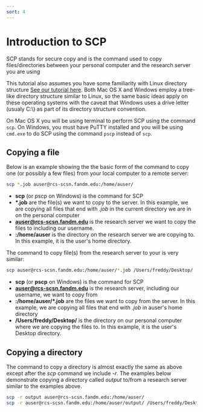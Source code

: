 ```yaml
---
sort: 4
---
```


# Introduction to SCP

SCP stands for secure copy and is the command used to copy files/directories between your personal computer and the research server you are using

This tutorial also assumes you have some familiarity with Linux directory structure [See our tutorial here](../linux/02_00_directory_intro.md).
Both Mac OS X and Windows employ a tree-like directory structure similar to Linux, so the same basic ideas apply on these operating systems with the caveat that
Windows uses a drive letter (usualy C:\\) as part of its directory structure convention.

On Mac OS X you will be using terminal to perform SCP using the command `scp`.  On Windows, you must have PuTTY installed and you will be using `cmd.exe` to do SCP using the command 
`pscp` instead of `scp`.

## Copying a file

Below is an example showing the the basic form of the command to copy one (or possibly a few files) from your local computer to a remote server:

```bash
scp *.job auser@rcs-scsn.fandm.edu:/home/auser/
```

- **scp** (or pscp on Windows) is the command for SCP
- **\*.job** are the file(s) we want to copy to the server.  In this example, we are copying all files that end with *.job* in the current directory we are in on the personal computer
- **auser@rcs-scsn.fandm.edu** is the research server we want to copy the files to including our username.
- **:/home/auser** is the directory on the research server we are copying to.  In this example, it is the user's home directory.

The command to copy file(s) from the research server to your is very similar:

```bash
scp auser@rcs-scsn.fandm.edu:/home/auser/*.job /Users/freddy/Desktop/
```

- **scp** (or **pscp** on Windows) is the command for SCP
- **auser@rcs-scsn.fandm.edu** is the research server, including our username, we want to copy from
- **:/home/auser/\*.job** are the files we want to copy from the server.  In this example, we are copying all files that end with *.job* in auser's home directory
- **/Users/freddy/Desktop/** is the directory on our personal computer where we are copying the files to.  In this example, it is the user's Desktop directory.

## Copying a directory

The command to copy a directory is almost exactly the same as above except after the *scp* command we include *-r*.  The examples below 
demonstrate copying a directory called *output* to/from a research server similar to the examples above.

```bash
scp -r output auser@rcs-scsn.fandm.edu:/home/auser/
scp -r auser@rcs-scsn.fandm.edu:/home/auser/output/ /Users/freddy/Desktop/
```
